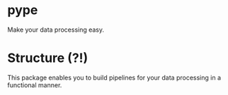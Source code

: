 # pype
Make your data processing easy.

# Structure (?!)
This package enables you to build pipelines for your data processing in a functional manner.

